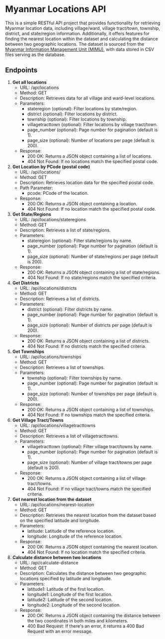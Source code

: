<h1>Myanmar Locations API</h1>
    <div>
        This is a simple RESTful API project that provides functionality for retrieving Myanmar location data, including village/ward, village tract/town, township, district, and state/region information.
        Additionally, it offers features for finding the nearest location within the dataset and calculating the distance between two geographic locations.
        The dataset is sourced from the <a href='https://themimu.info/place-codes'>Myanmar Information Management Unit (MIMU)</a>, with data stored in CSV files serving as the database.
    </div>    
    <h2>Endpoints</h2>
    <ol>
        <li>
            <strong>Get all locations</strong>
            <ul>
                <li>URL: /api/locations</li>
                <li>Method: GET</li>
                <li>Description: Retrieves data for all village and ward-level locations.</li>
                <li>
                    Parameters:
                    <ul>
                        <li>stateregion (optional): Filter locations by state/region.</li>
                        <li>district (optional): Filter locations by district.</li>
                        <li>township (optional): Filter locations by township.</li>
                        <li>villagetracttown (optional): Filter locations by village tract/town.</li>
                        <li>page_number (optional): Page number for pagination (default is 1).</li>
                        <li>page_size (optional): Number of locations per page (default is 200).</li>
                    </ul>
                </li>
                <li>
                    Response:
                    <ul>
                        <li>200 OK: Returns a JSON object containing a list of locations.</li>
                        <li>404 Not Found: If no locations match the specified postal code.</li>
                    </ul>
                </li>
            </ul>
        </li>
        <li>
            <strong>Get Location by PCode (postal code)</strong>
            <ul>
                <li>URL: /api/locations/<string:pcode></li>
                <li>Method: GET</li>
                <li>Description: Retrieves location data for the specified postal code.</li>
                <li>
                    Path Parameter:
                    <ul>
                        <li>pcode: PCode of the location.</li>
                    </ul>
                </li>
                <li>
                    Response:
                    <ul>
                        <li>200 OK: Returns a JSON object containing a location.</li>
                        <li>404 Not Found: If no location match the specified postal code.</li>
                    </ul>
                </li>
            </ul>
        </li>
        <li>
            <strong>Get State/Regions</strong>
            <ul>
                <li>URL: /api/locations/stateregions</li>
                <li>Method: GET</li>
                <li>Description: Retrieves a list of state/regions.</li>
                <li>
                    Parameters:
                    <ul>
                        <li>stateregion (optional): Filter state/regions by name.</li>
                        <li>page_number (optional): Page number for pagination (default is 1).</li>
                        <li>page_size (optional): Number of state/regions per page (default is 200).</li>
                    </ul>
                </li>
                <li>
                    Response:
                    <ul>
                        <li>200 OK: Returns a JSON object containing a list of state/regions.</li>
                        <li>404 Not Found: If no state/regions match the specified criteria.</li>
                    </ul>
                </li>
            </ul>
        </li>
        <li>
            <strong>Get Districts</strong>
            <ul>
                <li>URL: /api/locations/districts</li>
                <li>Method: GET</li>
                <li>Description: Retrieves a list of districts.</li>
                <li>
                    Parameters:
                    <ul>
                        <li>district (optional): Filter districts by name.</li>
                        <li>page_number (optional): Page number for pagination (default is 1).</li>
                        <li>page_size (optional): Number of districts per page (default is 200).</li>
                    </ul>
                </li>
                <li>
                    Response:
                    <ul>
                        <li>200 OK: Returns a JSON object containing a list of districts.</li>
                        <li>404 Not Found: If no districts match the specified criteria.</li>
                    </ul>
                </li>
            </ul>
        </li>
        <li>
            <strong>Get Townships</strong>
            <ul>
                <li>URL: /api/locations/townships</li>
                <li>Method: GET</li>
                <li>Description: Retrieves a list of townships.</li>
                <li>
                    Parameters:
                    <ul>
                        <li>township (optional): Filter townships by name.</li>
                        <li>page_number (optional): Page number for pagination (default is 1).</li>
                        <li>page_size (optional): Number of townships per page (default is 200).</li>
                    </ul>
                </li>
                <li>
                    Response:
                    <ul>
                        <li>200 OK: Returns a JSON object containing a list of townships.</li>
                        <li>404 Not Found: If no townships match the specified criteria.</li>
                    </ul>
                </li>
            </ul>
        </li>
        <li>
            <strong>Get Village Tract/Towns</strong>
            <ul>
                <li>URL: /api/locations/villagetracttowns</li>
                <li>Method: GET</li>
                <li>Description: Retrieves a list of villagetracttowns.</li>
                <li>
                    Parameters:
                    <ul>
                        <li>villagetracttown (optional): Filter village tract/towns by name.</li>
                        <li>page_number (optional): Page number for pagination (default is 1).</li>
                        <li>page_size (optional): Number of village tract/towns per page (default is 200).</li>
                    </ul>
                </li>
                <li>
                    Response:
                    <ul>
                        <li>200 OK: Returns a JSON object containing a list of village tract/towns.</li>
                        <li>404 Not Found: If no village tract/towns match the specified criteria.</li>
                    </ul>
                </li>
            </ul>
        </li>
        <li>
            <strong>Get nearest location from the dataset</strong>
            <ul>
                <li>URL: /api/locations/nearest-location</li>
                <li>Method: GET</li>
                <li>Description: Retrieves the nearest location from the dataset based on the specified latitude and longitude.</li>
                <li>
                    Parameters:
                    <ul>
                        <li>latitude: Latitude of the reference location.</li>
                        <li>longitude: Longitude of the reference location.</li>
                    </ul>
                </li>
                <li>
                    Response:
                    <ul>
                        <li>200 OK: Returns a JSON object containing the nearest location.</li>
                        <li>404 Not Found: If no location match the specified criteria.</li>
                    </ul>
                </li>
            </ul>
        </li>
        <li>
            <strong>Calculate distance between two locations</strong>
            <ul>
                <li>URL: /api/calculate-distance</li>
                <li>Method: GET</li>
                <li>Description: Calculates the distance between two geographic locations specified by latitude and longitude.</li>
                <li>
                    Parameters:
                    <ul>
                        <li>latitude1: Latitude of the first location.</li>
                        <li>longitude1: Longitude of the first location.</li>
                        <li>latitude2: Latitude of the second location.</li>
                        <li>longitude2: Longitude of the second location.</li>
                    </ul>
                </li>
                <li>
                    Response:
                    <ul>
                        <li>200 OK: Returns a JSON object containing the distance between the two coordinates in both miles and kilometers.</li>
                        <li>400 Bad Request: If there's an error, it returns a 400 Bad Request with an error message.</li>
                    </ul>
                </li>
            </ul>
        </li>
    </ol>
